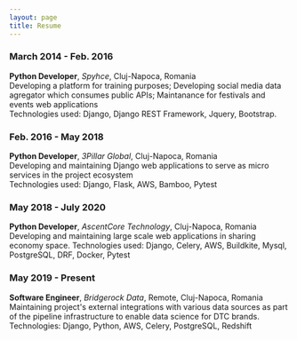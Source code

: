 ```yaml
---
layout: page
title: Resume
---
```


### March 2014 - Feb. 2016
**Python Developer**, _Spyhce_, Cluj-Napoca, Romania  
Developing a platform for training purposes; Developing social media data agregator which consumes public APIs; Maintanance for festivals and events web applications  
Technologies used: Django, Django REST Framework, Jquery, Bootstrap.  

### Feb. 2016 - May 2018
**Python Developer**, _3Pillar Global_, Cluj-Napoca, Romania  
Developing and maintaining Django web applications to serve as micro services in the project ecosystem  
Technologies used: Django, Flask, AWS, Bamboo, Pytest  

### May 2018 - July 2020
**Python Developer**, _AscentCore Technology_, Cluj-Napoca, Romania  
Developing and maintaining large scale web applications in sharing economy space.   Technologies used: Django, Celery, AWS, Buildkite, Mysql, PostgreSQL, DRF, Docker, Pytest  

### May 2019 - Present
**Software Engineer**, _Bridgerock Data_, Remote, Cluj-Napoca, Romania  
Maintaining project's external integrations with various data sources as part of the pipeline infrastructure to enable data science for DTC brands.  
Technologies: Django, Python, AWS, Celery, PostgreSQL, Redshift
